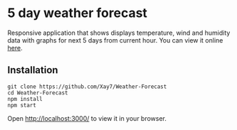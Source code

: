 
# 5 day weather forecast 

Responsive application that shows displays temperature, wind and humidity data with graphs for next 5 days from current hour. You can view it online [here](https://weather-forecast-fe821.firebaseapp.com/).
## Installation



```
git clone https://github.com/Xay7/Weather-Forecast
cd Weather-Forecast
npm install
npm start
```

Open [http://localhost:3000/](www.localhost) to view it in your browser.
